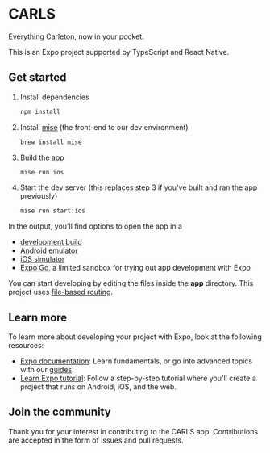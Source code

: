 # CARLS

Everything Carleton, now in your pocket.

This is an Expo project supported by TypeScript and React Native.

## Get started

1. Install dependencies

   ```sh
   npm install
   ```

2. Install [mise](https://mise.jdx.dev/getting-started.html#getting-started) (the front-end to our dev environment)

   ```sh
   brew install mise
   ```

3. Build the app

   ```sh
   mise run ios
   ```

4. Start the dev server (this replaces step 3 if you've built and ran the app previously)

   ```sh
   mise run start:ios
   ```

In the output, you'll find options to open the app in a

- [development build](https://docs.expo.dev/develop/development-builds/introduction/)
- [Android emulator](https://docs.expo.dev/workflow/android-studio-emulator/)
- [iOS simulator](https://docs.expo.dev/workflow/ios-simulator/)
- [Expo Go](https://expo.dev/go), a limited sandbox for trying out app development with Expo

You can start developing by editing the files inside the **app** directory. This project uses [file-based routing](https://docs.expo.dev/router/introduction).

## Learn more

To learn more about developing your project with Expo, look at the following resources:

- [Expo documentation](https://docs.expo.dev/): Learn fundamentals, or go into advanced topics with our [guides](https://docs.expo.dev/guides).
- [Learn Expo tutorial](https://docs.expo.dev/tutorial/introduction/): Follow a step-by-step tutorial where you'll create a project that runs on Android, iOS, and the web.

## Join the community

Thank you for your interest in contributing to the CARLS app. Contributions are accepted in the form of issues and pull requests.
